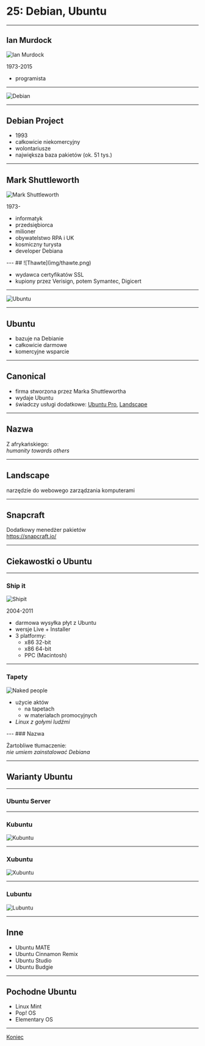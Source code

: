 # 25: Debian, Ubuntu

------
## Ian Murdock

<div class='cols cols-2'>
<div>

![Ian Murdock](img/ian-murdock.jpg)

1973-2015

</div>
<div>

- programista

</div>
</div>

<style> #ian-murdock { font-size: 1.4em; } </style>

---
<!-- .slide: data-background="#eee" -->
![Debian](img/debian.png)

---
<!-- .slide: data-autofragments -->
## Debian Project

- 1993
- całkowicie niekomercyjny
- wolontariusze
- największa baza pakietów (ok. 51 tys.)

------
<!-- .slide: data-autofragments -->
## Mark Shuttleworth

<div class='cols cols-2'>
<div>

![Mark Shuttleworth](img/mark-shuttleworth.jpg)

1973-

</div>
<div>

- informatyk
- przedsiębiorca
- milioner
- obywatelstwo RPA i UK
- kosmiczny turysta
- developer Debiana

</div>
</div>
---
<!-- .slide: data-autofragments -->
## ![Thawte](img/thawte.png)

- wydawca certyfikatów SSL
- kupiony przez Verisign, potem Symantec, Digicert

---
<!-- .slide: data-background="#eee" -->
![Ubuntu](img/ubuntu.png)

---
<!-- .slide: data-autofragments -->
## Ubuntu

- bazuje na Debianie
- całkowicie darmowe
- komercyjne wsparcie

---
<!-- .slide: data-autofragments -->
## Canonical

- firma stworzona przez Marka Shuttlewortha
- wydaje Ubuntu
- świadczy usługi dodatkowe: [Ubuntu Pro](https://ubuntu.com/pro), [Landscape](https://ubuntu.com/landscape)

---
## Nazwa

Z afrykańskiego:  
*humanity towards others*

---
## Landscape

narzędzie do webowego zarządzania komputerami

---
## Snapcraft

Dodatkowy menedżer pakietów  
<https://snapcraft.io/>

------
## Ciekawostki o Ubuntu
---
### Ship it

<div class='cols cols-2'>
<div>

![Shipit](img/shipit.jpg)

2004-2011

</div>
<div>

- darmowa wysyłka płyt z Ubuntu
- wersje Live + Installer
- 3 platformy:
  - x86 32-bit
  - x86 64-bit
  - PPC (Macintosh)

</div>
</div>


---
### Tapety

<div class='cols cols-2'>
<div>

![Naked people](img/ubuntu-naked-people.png)

</div>
<div>

- użycie aktów
  - na tapetach 
  - w materiałach promocyjnych
- *Linux z gołymi ludźmi*

</div>
</div>
---
### Nazwa

Żartobliwe tłumaczenie:  
*nie umiem zainstalować Debiana*

------
## Warianty Ubuntu

---
### Ubuntu Server

---
### Kubuntu

![Kubuntu](img/kubuntu-kde.png)

---
### Xubuntu

![Xubuntu](img/xubuntu-xfce.png)

---
### Lubuntu

![Lubuntu](img/lubuntu.png)

---
## Inne

- Ubuntu MATE
- Ubuntu Cinnamon Remix
- Ubuntu Studio
- Ubuntu Budgie

------
## Pochodne Ubuntu

- Linux Mint
- Pop! OS
- Elementary OS

------
[Koniec](./)
